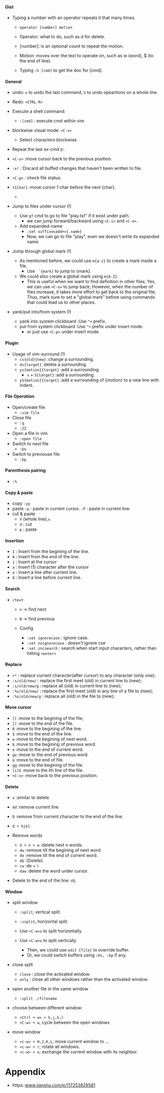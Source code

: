 #### Gist

- Typing a number with an operator repeats it that many times.
    - ```operator [number] motion```
    
    - Operator: what to do, such as d for delete.

    - [number]: is an optional count to repeat the motion. 

    - Motion: moves over the text to operate on, such as w (word), $ (to the end of line).

    - Typing ```:h [cmd]``` to get the doc for [cmd].


#### General
- undo: ```u```	to undo the last command, ```U``` to undo opeartions on a whole line.

- Redo: ```<CTRL-R>```

- Execute a shell command:
    - ```:[cmd]```	: execute cmd within vim

- blockwise visual mode: ```<C-v>```
    - Select characters blockwise.

- Repeat the last ex-cmd
    ```@:```

- ```<C-o>```       :move cursor back to the previous position.

- ```:e!```         : Discard all buffed changes that haven't been written to file.

- ```<C-g>```       : check file status.

- ```t{char}```     :move cursor 1 char before the next {char}.
    - ```dt{char}   :delete till the specified character.

- Jump to files under cursor (!)
    - Use ```gf``` cmd to go to file "play.txt" if it exist under path.
        - we can jump forward/backward using ```<C-i>``` and ```<C-o>```.
    - Add expanded-name
        - ```:set suffixesadd+={.name}```
        - Now, we can go to file "play", even we doesn't wirte its expanded name.

- Jump through global mark (!)
    - As mentioned before, we could use ```m{a-z}``` to create a mark inside a file.
        - Use ``` `{mark}``` to jump to {mark}.
    - We could also create a global mark using ```m{A-Z}```.
        - This is useful when we want to find definition in other files; Yes, we can use ```<C-o>``` to jump back; However, when the number of files increase, it takes more effort to get back to the original file; Thus, mark sure to set a "global mark" before using commands that could lead us to other places.

- yank/put into/from system (!)
    - yank into system clickboard       :Use ```"+``` prefix.
    - put from system clickboard        :Use ```"+``` prefix under insert mode.
        - or just use ```<C-p>``` under insert mode.
#### Plugin
- Usage of vim-surround (!)
    - ```cs{old}{new}```                 :change a surrounding.
    - ```ds{target}```                   :delete a surrounding.
    - ```ys{motion}{target}```           :add a surrounding.
        - ```v``` + ```S{target}```      :add a surrounding.
    - ```yS{motion}{target}```           :add a surrounding of {motion} to a new line with indent.


#### File Operation

- Open/create file
    - ```:vim file```
- Close file
    - ```:q```
    - ```:ZZ```
- Open a file in vim
    - ```:open file```
- Switch to next file
    - ```:bn```
- Switch to previouse file
    - ```:bp```

#### Parenthesis pairing
- ```:%```

#### Copy & paste
- copy 
    ```:yy```
- paste
    ```:p``` : paste in current cursor.
    ```:P``` : paste in current line.
- cut & paste
    - ```V``` (whole line),```v```. 
    - ```d```                                 : cut
    - ```p```                                 : paste

#### Insertion
- ```I``` : Insert from the begining of the line.
- ```A``` : Insert from the end of the line.
- ```i``` : Insert at the cursor
- ```a``` : Insert (1) character after the cursor
- ```o``` : Insert a line after current line.
- ```O``` : Insert a line before current line.

#### Search
- ```/text```
    - ```n``` -> find next
    - ```N``` -> find previous

    - Config
        - ```:set ignorecase``` : ignore case.
        - ```:set noignorecase``` : doesn't ignore cse
        - ```:set incsearch``` : search when start input characters, rather than hitting ```<enter>```

#### Replace
- ```r*``` : replace current character(after cursor) to any character (only one); 
- ```:s/old/new/```       : replace the first meet (old) in current line to (new);
- ```:s/old/new/g```      : replace all (old) in current line to (new);
- ```:%s/old/new/```      : replace the first meet (old) in any line of a file to (new);
- ```:%s/old/new/g```     : replace all (old) in the file to (new); 
       
#### Move cursor
- ```[[```            :move to the begining of the file;
- ```]]```            :move to the end of the file.
- ```0```             :move to the begining of the line.
- ```$```             :move to the end of the line.
- ```w```             :move to the begining of next word.
- ```b```             :move to the begining of previous word.
- ```e```             :move to the end of current word.
- ```ge```            :move to the end of previous word.
- ```G```             :move to the end of file.
- ```gg```            :move to the begining of the file.
- ```[i]G```          :move to the ith line of the file.
- ```<C-o>```         :move back to the previous position.

#### Delete
- ```x```         :similar to delete
- ```dd```        :remove current line
- ```D```         :remove from current character to the end of the line.
- ```d + hjkl```. 

-   Remove words
    - ```d + n + w```   :delete next n words.
    - ```dw```   :remove till the begining of next word. 
    - ```de```   :remove till the end of current word.
    - ```db```   :(Delete).
    - ```cw```   :de + i.
    - ```daw```  :delete the word under cursor.

- Delete to the end of the line: ```d$```.

#### Window
- split window
    - ```:split```, vertical split.
    - ```:vsplit```, horizontal split.

    - Use ```<C-w>s``` to split horizontally.
    - Use ```<C-w>v``` to split vertically
        - Then, we could use ```edit {file}``` to override buffer.
        - Or, we could switch buffers using ```:bn, :bp``` if any.

- close split
    - ```close```   : close the activated window.
    - ```only```    : close all other windows rather than the activated window.

- open another file in the same window
    - ```:split ./filename```

- choose between different window:
    - ```<Ctrl + w> + h,j,k,l```
    - ```<C-w> + w```, cycle between the open windows

- move window
    - ```<c-w> + H,J,K,L```; move current window to ...
    - ```<c-w> + r```; rotate all windows.
    - ```<c-w> + x```; exchange the current window with its neighbor.

# Appendix
- https::www.jianshu.com/p/117253829581
